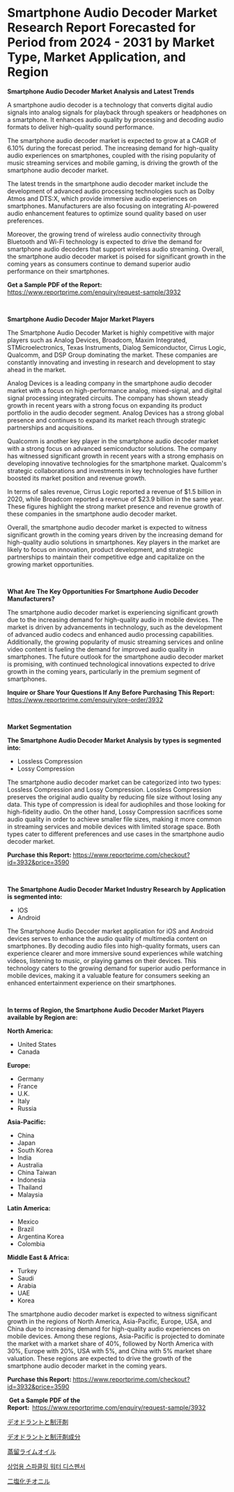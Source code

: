 <p><h1>Smartphone Audio Decoder Market Research Report Forecasted for Period from 2024 -  2031 by Market Type, Market Application, and Region</h1></p><p><strong>Smartphone Audio Decoder Market Analysis and Latest Trends</strong></p>
<p><p>A smartphone audio decoder is a technology that converts digital audio signals into analog signals for playback through speakers or headphones on a smartphone. It enhances audio quality by processing and decoding audio formats to deliver high-quality sound performance.</p><p>The smartphone audio decoder market is expected to grow at a CAGR of 6.10% during the forecast period. The increasing demand for high-quality audio experiences on smartphones, coupled with the rising popularity of music streaming services and mobile gaming, is driving the growth of the smartphone audio decoder market.</p><p>The latest trends in the smartphone audio decoder market include the development of advanced audio processing technologies such as Dolby Atmos and DTS:X, which provide immersive audio experiences on smartphones. Manufacturers are also focusing on integrating AI-powered audio enhancement features to optimize sound quality based on user preferences.</p><p>Moreover, the growing trend of wireless audio connectivity through Bluetooth and Wi-Fi technology is expected to drive the demand for smartphone audio decoders that support wireless audio streaming. Overall, the smartphone audio decoder market is poised for significant growth in the coming years as consumers continue to demand superior audio performance on their smartphones.</p></p>
<p><strong>Get a Sample PDF of the Report:&nbsp;</strong> <a href="https://www.reportprime.com/enquiry/request-sample/3932">https://www.reportprime.com/enquiry/request-sample/3932</a></p>
<p>&nbsp;</p>
<p><strong>Smartphone Audio Decoder Major Market Players</strong></p>
<p><p>The Smartphone Audio Decoder Market is highly competitive with major players such as Analog Devices, Broadcom, Maxim Integrated, STMicroelectronics, Texas Instruments, Dialog Semiconductor, Cirrus Logic, Qualcomm, and DSP Group dominating the market. These companies are constantly innovating and investing in research and development to stay ahead in the market.</p><p>Analog Devices is a leading company in the smartphone audio decoder market with a focus on high-performance analog, mixed-signal, and digital signal processing integrated circuits. The company has shown steady growth in recent years with a strong focus on expanding its product portfolio in the audio decoder segment. Analog Devices has a strong global presence and continues to expand its market reach through strategic partnerships and acquisitions.</p><p>Qualcomm is another key player in the smartphone audio decoder market with a strong focus on advanced semiconductor solutions. The company has witnessed significant growth in recent years with a strong emphasis on developing innovative technologies for the smartphone market. Qualcomm's strategic collaborations and investments in key technologies have further boosted its market position and revenue growth.</p><p>In terms of sales revenue, Cirrus Logic reported a revenue of $1.5 billion in 2020, while Broadcom reported a revenue of $23.9 billion in the same year. These figures highlight the strong market presence and revenue growth of these companies in the smartphone audio decoder market.</p><p>Overall, the smartphone audio decoder market is expected to witness significant growth in the coming years driven by the increasing demand for high-quality audio solutions in smartphones. Key players in the market are likely to focus on innovation, product development, and strategic partnerships to maintain their competitive edge and capitalize on the growing market opportunities.</p></p>
<p>&nbsp;</p>
<p><strong>What Are The Key Opportunities For Smartphone Audio Decoder Manufacturers?</strong></p>
<p><p>The smartphone audio decoder market is experiencing significant growth due to the increasing demand for high-quality audio in mobile devices. The market is driven by advancements in technology, such as the development of advanced audio codecs and enhanced audio processing capabilities. Additionally, the growing popularity of music streaming services and online video content is fueling the demand for improved audio quality in smartphones. The future outlook for the smartphone audio decoder market is promising, with continued technological innovations expected to drive growth in the coming years, particularly in the premium segment of smartphones.</p></p>
<p><strong>Inquire or Share Your Questions If Any Before Purchasing This Report:</strong> <a href="https://www.reportprime.com/enquiry/pre-order/3932">https://www.reportprime.com/enquiry/pre-order/3932</a></p>
<p>&nbsp;</p>
<p><strong>Market Segmentation</strong></p>
<p><strong>The Smartphone Audio Decoder Market Analysis by types is segmented into:</strong></p>
<p><ul><li>Lossless Compression</li><li>Lossy Compression</li></ul></p>
<p><p>The smartphone audio decoder market can be categorized into two types: Lossless Compression and Lossy Compression. Lossless Compression preserves the original audio quality by reducing file size without losing any data. This type of compression is ideal for audiophiles and those looking for high-fidelity audio. On the other hand, Lossy Compression sacrifices some audio quality in order to achieve smaller file sizes, making it more common in streaming services and mobile devices with limited storage space. Both types cater to different preferences and use cases in the smartphone audio decoder market.</p></p>
<p><strong>Purchase this Report:&nbsp;</strong><a href="https://www.reportprime.com/checkout?id=3932&price=3590">https://www.reportprime.com/checkout?id=3932&price=3590</a></p>
<p>&nbsp;</p>
<p><strong>The Smartphone Audio Decoder Market Industry Research by Application is segmented into:</strong></p>
<p><ul><li>IOS</li><li>Android</li></ul></p>
<p><p>The Smartphone Audio Decoder market application for iOS and Android devices serves to enhance the audio quality of multimedia content on smartphones. By decoding audio files into high-quality formats, users can experience clearer and more immersive sound experiences while watching videos, listening to music, or playing games on their devices. This technology caters to the growing demand for superior audio performance in mobile devices, making it a valuable feature for consumers seeking an enhanced entertainment experience on their smartphones.</p></p>
<p>&nbsp;</p>
<p><strong>In terms of Region, the Smartphone Audio Decoder Market Players available by Region are:</strong></p>
<p>
    <p> <strong> North America: </strong>
        <ul>
            <li>United States</li>
            <li>Canada</li>
        </ul>
        </p> 
    <p> <strong> Europe: </strong>
        <ul>
            <li>Germany</li>
            <li>France</li>
            <li>U.K.</li>
            <li>Italy</li>
            <li>Russia</li>
        </ul>
        </p> 
    <p> <strong> Asia-Pacific: </strong>
        <ul>
            <li>China</li>
            <li>Japan</li>
            <li>South Korea</li>
            <li>India</li>
            <li>Australia</li>
            <li>China Taiwan</li>
            <li>Indonesia</li>
            <li>Thailand</li>
            <li>Malaysia</li>
        </ul>
        </p> 
    <p> <strong> Latin America: </strong>
        <ul>
            <li>Mexico</li>
            <li>Brazil</li>
            <li>Argentina Korea</li>
            <li>Colombia</li>
        </ul>
        </p> 
    <p> <strong> Middle East & Africa: </strong>
        <ul>
            <li>Turkey</li>
            <li>Saudi</li>
            <li>Arabia</li>
            <li>UAE</li>
            <li>Korea</li>
        </ul>
    </p>
    </p>
<p><p>The smartphone audio decoder market is expected to witness significant growth in the regions of North America, Asia-Pacific, Europe, USA, and China due to increasing demand for high-quality audio experiences on mobile devices. Among these regions, Asia-Pacific is projected to dominate the market with a market share of 40%, followed by North America with 30%, Europe with 20%, USA with 5%, and China with 5% market share valuation. These regions are expected to drive the growth of the smartphone audio decoder market in the coming years.</p></p>
<p><strong>Purchase this Report: </strong><a href="https://www.reportprime.com/checkout?id=3932&price=3590">https://www.reportprime.com/checkout?id=3932&price=3590</a></p>
<p>&nbsp;<strong>Get a Sample PDF of the Report:&nbsp;&nbsp;</strong><a href="https://www.reportprime.com/enquiry/request-sample/3932">https://www.reportprime.com/enquiry/request-sample/3932</a></p>
<p><strong></strong></p>
<p><p><a href="https://github.com/KaydenJohns1964/Market-Research-Report-List-1/blob/main/952825514817.md">デオドラントと制汗剤</a></p><p><a href="https://github.com/marbadji/Market-Research-Report-List-1/blob/main/236910214816.md">デオドラントと制汗剤成分</a></p><p><a href="https://medium.com/@wadeavis5656202/%E5%88%86%E6%9E%90%E3%81%95%E3%82%8C%E3%82%8B%E8%92%B8%E7%95%99%E3%83%A9%E3%82%A4%E3%83%A0%E3%82%AA%E3%82%A4%E3%83%AB%E5%B8%82%E5%A0%B4-%E3%82%B0%E3%83%AD%E3%83%BC%E3%83%90%E3%83%AB%E7%94%A3%E6%A5%AD%E3%81%AE%E8%A6%96%E7%82%B9%E3%81%A82031%E5%B9%B4%E3%81%BE%E3%81%A7%E3%81%AE%E4%BA%88%E6%B8%AC-433e41d4848e">蒸留ライムオイル</a></p><p><a href="https://medium.com/@pyscho67867/2024%EB%85%84%EB%B6%80%ED%84%B0-2031%EB%85%84%EA%B9%8C%EC%A7%80%EC%9D%98-%EC%8B%9C%EC%9E%A5-%EB%8F%99%ED%96%A5%EA%B3%BC-%EC%8B%9C%EC%9E%A5-%EB%B6%84%EC%84%9D%EC%9D%B4-%EC%98%88%EC%B8%A1%EB%90%9C-%EC%83%81%EC%97%85%EC%9A%A9-%EC%8A%A4%ED%8C%8C%ED%81%B4%EB%A7%81-%EC%9B%8C%ED%84%B0-%EB%94%94%EC%8A%A4%ED%8E%9C%EC%84%9C-%EC%8B%9C%EC%9E%A5%EC%9E%85%EB%8B%88%EB%8B%A4-0ae1cf799053">상업용 스파클링 워터 디스펜서</a></p><p><a href="https://medium.com/@lewis15david/%E3%83%81%E3%82%AA%E3%83%8B%E3%83%AB%E3%82%B8%E3%82%AF%E3%83%AD%E3%83%A9%E3%82%A4%E3%83%89%E5%B8%82%E5%A0%B4%E3%81%AE%E8%A6%8F%E6%A8%A1%E3%81%AF-%E3%82%B0%E3%83%AD%E3%83%BC%E3%83%90%E3%83%AB%E6%A5%AD%E7%95%8C%E3%81%AB%E3%81%8A%E3%81%91%E3%82%8B%E6%9C%80%E9%81%A9%E3%81%AA%E3%83%9E%E3%83%BC%E3%82%B1%E3%83%86%E3%82%A3%E3%83%B3%E3%82%B0%E3%83%81%E3%83%A3%E3%83%8D%E3%83%AB%E3%82%92%E7%A4%BA%E3%81%97%E3%81%A6%E3%81%84%E3%81%BE%E3%81%99-fe4fe6d6ddcb">二塩化チオニル</a></p></p>